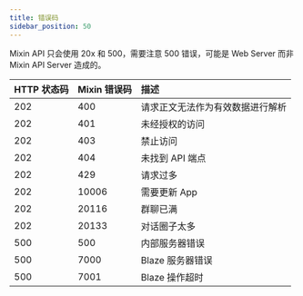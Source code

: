 ```yaml
---
title: 错误码
sidebar_position: 50
---
```


Mixin API 只会使用 20x 和 500，需要注意 500 错误，可能是 Web Server 而非 Mixin API Server 造成的。

| HTTP 状态码 | Mixin 错误码 | 描述                             |
| ----------- | ------------ | :------------------------------- |
| 202         | 400          | 请求正文无法作为有效数据进行解析 |
| 202         | 401          | 未经授权的访问                   |
| 202         | 403          | 禁止访问                         |
| 202         | 404          | 未找到 API 端点                  |
| 202         | 429          | 请求过多                         |
| 202         | 10006        | 需要更新 App                     |
| 202         | 20116        | 群聊已满                         |
| 202         | 20133        | 对话圈子太多                     |
| 500         | 500          | 内部服务器错误                   |
| 500         | 7000         | Blaze 服务器错误                 |
| 500         | 7001         | Blaze 操作超时                   |
